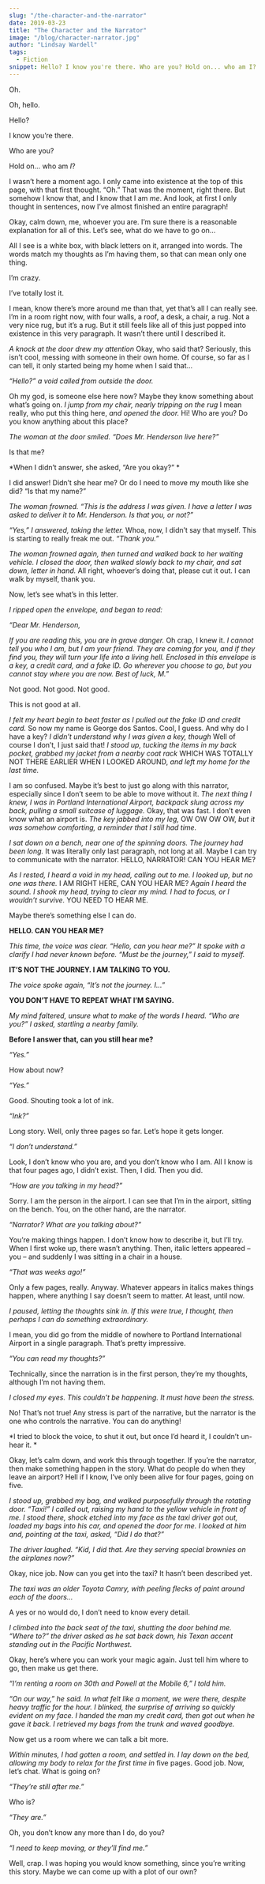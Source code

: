 ```yaml
---
slug: "/the-character-and-the-narrator"
date: 2019-03-23
title: "The Character and the Narrator"
image: "/blog/character-narrator.jpg"
author: "Lindsay Wardell"
tags:
  - Fiction
snippet: Hello? I know you're there. Who are you? Hold on... who am I?
---
```

Oh.

Oh, hello.

Hello?

I know you’re there.

Who are you?

Hold on… who am *I*?

I wasn’t here a moment ago. I only came into existence at the top of this page, with that first thought. “Oh.” That was the moment, right there. But somehow I know that, and I know that I am *me*. And look, at first I only thought in sentences, now I’ve almost finished an entire paragraph!

Okay, calm down, me, whoever you are. I’m sure there is a reasonable explanation for all of this. Let’s see, what do we have to go on… 

All I see is a white box, with black letters on it, arranged into words. The words match my thoughts as I’m having them, so that can mean only one thing.

I’m crazy.

I’ve totally lost it.

I mean, know there’s more around me than that, yet that’s all I can really see. I’m in a room right now, with four walls, a roof, a desk, a chair, a rug. Not a very nice rug, but it’s a rug. But it still feels like all of this just popped into existence in this very paragraph. It wasn’t there until I described it.

*A knock at the door drew my attention* Okay, who said that? Seriously, this isn’t cool, messing with someone in their own home. Of course, so far as I can tell, it only started being my home when I said that…

*“Hello?” a void called from outside the door.*

Oh my god, is someone else here now? Maybe they know something about what’s going on. *I jump from my chair, nearly tripping on the rug* I mean really, who put this thing here, *and opened the door.* Hi! Who are you? Do you know anything about this place?

*The woman at the door smiled. “Does Mr. Henderson live here?”*

Is that me?

*When I didn’t answer, she asked, “Are you okay?” *

I did answer! Didn’t she hear me? Or do I need to move my mouth like she did? “Is that my name?”

*The woman frowned. “This is the address I was given. I have a letter I was asked to deliver it to Mr. Henderson. Is that you, or not?”*

*“Yes,” I answered, taking the letter.* Whoa, now, I didn’t say that myself. This is starting to really freak me out. *“Thank you.”*

*The woman frowned again, then turned and walked back to her waiting vehicle. I closed the door, then walked slowly back to my chair, and sat down, letter in hand.* All right, whoever’s doing that, please cut it out. I can walk by myself, thank you.

Now, let’s see what’s in this letter.

*I ripped open the envelope, and began to read:*

*“Dear Mr. Henderson,*

*If you are reading this, you are in grave danger.* Oh crap, I knew it. *I cannot tell you who I am, but I am your friend. They are coming for you, and if they find you, they will turn your life into a living hell. Enclosed in this envelope is a key, a credit card, and a fake ID. Go wherever you choose to go, but you cannot stay where you are now. Best of luck, M.”*

Not good. Not good. Not good.

This is not good at all.

*I felt my heart begin to beat faster as I pulled out the fake ID and credit card.* So now my name is George dos Santos. Cool, I guess. And why do I have a key? *I didn’t understand why I was given a key, though* Well of course I don’t, I just said that! *I stood up, tucking the items in my back pocket, grabbed my jacket from a nearby coat rack* WHICH WAS TOTALLY NOT THERE EARLIER WHEN I LOOKED AROUND, *and left my home for the last time.*

I am so confused. Maybe it’s best to just go along with this narrator, especially since I don’t seem to be able to move without it. *The next thing I knew, I was in Portland International Airport, backpack slung across my back, pulling a small suitcase of luggage.* Okay, that was fast. I don’t even know what an airport is. *The key jabbed into my leg,* OW OW OW OW, *but it was somehow comforting, a reminder that I still had time.*

*I sat down on a bench, near one of the spinning doors. The journey had been long.* It was literally only last paragraph, not long at all. Maybe I can try to communicate with the narrator. HELLO, NARRATOR! CAN YOU HEAR ME?

*As I rested, I heard a void in my head, calling out to me. I looked up, but no one was there.* I AM RIGHT HERE, CAN YOU HEAR ME? *Again I heard the sound. I shook my head, trying to clear my mind. I had to focus, or I wouldn’t survive.* YOU NEED TO HEAR ME.

Maybe there’s something else I can do.

**HELLO. CAN YOU HEAR ME?**

*This time, the voice was clear. “Hello, can you hear me?” It spoke with a clarify I had never known before. “Must be the journey,” I said to myself.*

**IT’S NOT THE JOURNEY. I AM TALKING TO YOU.**

*The voice spoke again, “It’s not the journey. I…”*

**YOU DON’T HAVE TO REPEAT WHAT I’M SAYING.**

*My mind faltered, unsure what to make of the words I heard. “Who are you?” I asked, startling a nearby family.*

**Before I answer that, can you still hear me?**

*“Yes.”*

How about now?

*“Yes.”*

Good. Shouting took a lot of ink.

*“Ink?”*

Long story. Well, only three pages so far. Let’s hope it gets longer.

*“I don’t understand.”*

Look, I don’t know who you are, and you don’t know who I am. All I know is that four pages ago, I didn’t exist. Then, I did. Then you did.

*“How are you talking in my head?”*

Sorry. I am the person in the airport. I can see that I’m in the airport, sitting on the bench. You, on the other hand, are the narrator.

*“Narrator? What are you talking about?”*

You’re making things happen. I don’t know how to describe it, but I’ll try. When I first woke up, there wasn’t anything. Then, italic letters appeared – you – and suddenly I was sitting in a chair in a house.

*“That was weeks ago!”*

Only a few pages, really. Anyway. Whatever appears in italics makes things happen, where anything I say doesn’t seem to matter. At least, until now.

*I paused, letting the thoughts sink in. If this were true, I thought, then perhaps I can do something extraordinary.*

I mean, you did go from the middle of nowhere to Portland International Airport in a single paragraph. That’s pretty impressive.

*“You can read my thoughts?”*

Technically, since the narration is in the first person, they’re my thoughts, although I’m not having them.

*I closed my eyes. This couldn’t be happening. It must have been the stress.*

No! That’s not true! Any stress is part of the narrative, but the narrator is the one who controls the narrative. You can do anything!

*I tried to block the voice, to shut it out, but once I’d heard it, I couldn’t un-hear it. *

Okay, let’s calm down, and work this through together. If you’re the narrator, then make something happen in the story. What do people do when they leave an airport? Hell if I know, I’ve only been alive for four pages, going on five.

*I stood up, grabbed my bag, and walked purposefully through the rotating door. “Taxi!” I called out, raising my hand to the yellow vehicle in front of me. I stood there, shock etched into my face as the taxi driver got out, loaded my bags into his car, and opened the door for me. I looked at him and, pointing at the taxi, asked, “Did I do that?”*

*The driver laughed. “Kid, I did that. Are they serving special brownies on the airplanes now?”*

Okay, nice job. Now can you get into the taxi? It hasn’t been described yet.

*The taxi was an older Toyota Camry, with peeling flecks of paint around each of the doors…*

A yes or no would do, I don’t need to know every detail.

*I climbed into the back seat of the taxi, shutting the door behind me. “Where to?” the driver asked as he sat back down, his Texan accent standing out in the Pacific Northwest.*

Okay, here’s where you can work your magic again. Just tell him where to go, then make us get there.

*“I’m renting a room on 30th and Powell at the Mobile 6,” I told him.*

*“On our way,” he said. In what felt like a moment, we were there, despite heavy traffic for the hour. I blinked, the surprise of arriving so quickly evident on my face. I handed the man my credit card, then got out when he gave it back. I retrieved my bags from the trunk and waved goodbye.*

Now get us a room where we can talk a bit more.

*Within minutes, I had gotten a room, and settled in. I lay down on the bed, allowing my body to relax for the first time in* five pages. Good job. Now, let’s chat. What is going on?

*“They’re still after me.”*

Who is?

*“They are.”*

Oh, you don’t know any more than I do, do you?

*“I need to keep moving, or they’ll find me.”*

Well, crap. I was hoping you would know something, since you’re writing this story. Maybe we can come up with a plot of our own?